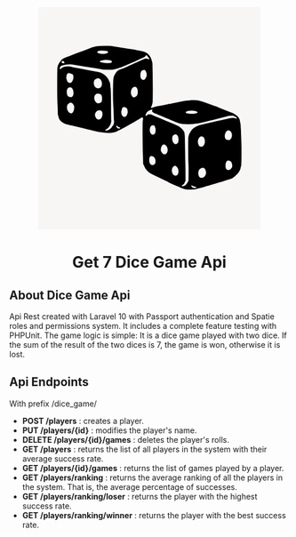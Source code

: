 <p align="center"><img src="public/dices.png" width="400" alt="Get 7 Dice Game Logo"></a></p>


<h1 align="center">Get 7 Dice Game Api</h1>


## About Dice Game Api

Api Rest created with Laravel 10 with Passport authentication and Spatie roles and permissions system. It includes a complete feature testing with PHPUnit.
The game logic is simple: It is a dice game played with two dice. If the sum of the result of the two dices is 7, the game is won, otherwise it is lost.

## Api Endpoints

With prefix /dice_game/

- **POST /players** : creates a player.
- **PUT /players/{id}** : modifies the player's name.
- **DELETE /players/{id}/games** : deletes the player's rolls.
- **GET /players** : returns the list of all players in the system with their average success rate.
- **GET /players/{id}/games** : returns the list of games played by a player.
- **GET /players/ranking** : returns the average ranking of all the players in the system. That is, the average percentage of successes.
- **GET /players/ranking/loser** : returns the player with the highest success rate.
- **GET /players/ranking/winner** : returns the player with the best success rate.

